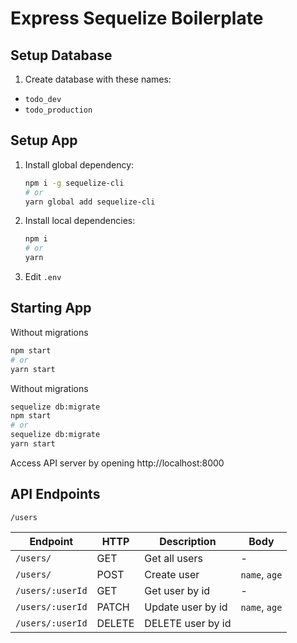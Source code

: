 # Express Sequelize Boilerplate

## Setup Database

1. Create database with these names:

- `todo_dev`
- `todo_production`

## Setup App

1. Install global dependency:
   ```sh
   npm i -g sequelize-cli
   # or
   yarn global add sequelize-cli
   ```
2. Install local dependencies:
   ```sh
   npm i
   # or
   yarn
   ```
3. Edit `.env`

## Starting App

Without migrations

```sh
npm start
# or
yarn start
```

Without migrations

```sh
sequelize db:migrate
npm start
# or
sequelize db:migrate
yarn start
```

Access API server by opening http://localhost:8000

## API Endpoints
`/users`

| Endpoint         | HTTP   | Description       | Body          |
| ---------------- | ------ | ----------------- | ------------- |
| `/users/`        | GET    | Get all users     | -             |
| `/users/`        | POST   | Create user       | `name`, `age` |
| `/users/:userId` | GET    | Get user by id    | -             |
| `/users/:userId` | PATCH  | Update user by id | `name`, `age` |
| `/users/:userId` | DELETE | DELETE user by id |               |
